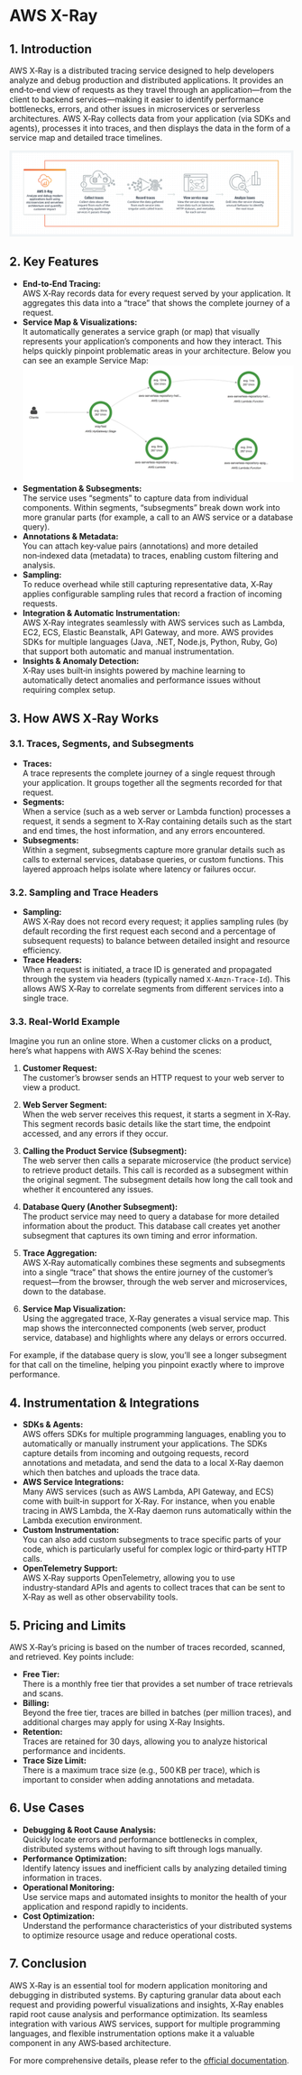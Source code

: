 # AWS X-Ray

## 1. Introduction

AWS X‑Ray is a distributed tracing service designed to help developers analyze and debug production and distributed applications. It provides an end‑to‑end view of requests as they travel through an application—from the client to backend services—making it easier to identify performance bottlenecks, errors, and other issues in microservices or serverless architectures. AWS X‑Ray collects data from your application (via SDKs and agents), processes it into traces, and then displays the data in the form of a service map and detailed trace timelines.

![x-ray](../_assets/x-ray.png)

## 2. Key Features

- **End‑to‑End Tracing:**  
    AWS X‑Ray records data for every request served by your application. It aggregates this data into a “trace” that shows the complete journey of a request.
- **Service Map & Visualizations:**  
    It automatically generates a service graph (or map) that visually represents your application’s components and how they interact. This helps quickly pinpoint problematic areas in your architecture. Below you can see an example Service Map:
    ![x-ray-service-map](../_assets/x-ray-service-map.png)
- **Segmentation & Subsegments:**  
    The service uses “segments” to capture data from individual components. Within segments, “subsegments” break down work into more granular parts (for example, a call to an AWS service or a database query).
- **Annotations & Metadata:**  
    You can attach key‑value pairs (annotations) and more detailed non‑indexed data (metadata) to traces, enabling custom filtering and analysis.
- **Sampling:**  
    To reduce overhead while still capturing representative data, X‑Ray applies configurable sampling rules that record a fraction of incoming requests.
- **Integration & Automatic Instrumentation:**  
    AWS X‑Ray integrates seamlessly with AWS services such as Lambda, EC2, ECS, Elastic Beanstalk, API Gateway, and more. AWS provides SDKs for multiple languages (Java, .NET, Node.js, Python, Ruby, Go) that support both automatic and manual instrumentation.
- **Insights & Anomaly Detection:**  
    X‑Ray uses built‑in insights powered by machine learning to automatically detect anomalies and performance issues without requiring complex setup.  

## 3. How AWS X‑Ray Works

### 3.1. Traces, Segments, and Subsegments

- **Traces:**  
    A trace represents the complete journey of a single request through your application. It groups together all the segments recorded for that request.
- **Segments:**  
    When a service (such as a web server or Lambda function) processes a request, it sends a segment to X‑Ray containing details such as the start and end times, the host information, and any errors encountered.
- **Subsegments:**  
    Within a segment, subsegments capture more granular details such as calls to external services, database queries, or custom functions. This layered approach helps isolate where latency or failures occur.  
### 3.2. Sampling and Trace Headers

- **Sampling:**  
    AWS X‑Ray does not record every request; it applies sampling rules (by default recording the first request each second and a percentage of subsequent requests) to balance between detailed insight and resource efficiency.
- **Trace Headers:**  
    When a request is initiated, a trace ID is generated and propagated through the system via headers (typically named `X-Amzn-Trace-Id`). This allows AWS X‑Ray to correlate segments from different services into a single trace.  

### 3.3. Real-World Example

Imagine you run an online store. When a customer clicks on a product, here’s what happens with AWS X‑Ray behind the scenes:

1. **Customer Request:**  
    The customer’s browser sends an HTTP request to your web server to view a product.
    
2. **Web Server Segment:**  
    When the web server receives this request, it starts a segment in X‑Ray. This segment records basic details like the start time, the endpoint accessed, and any errors if they occur.
    
3. **Calling the Product Service (Subsegment):**  
    The web server then calls a separate microservice (the product service) to retrieve product details. This call is recorded as a subsegment within the original segment. The subsegment details how long the call took and whether it encountered any issues.
    
4. **Database Query (Another Subsegment):**  
    The product service may need to query a database for more detailed information about the product. This database call creates yet another subsegment that captures its own timing and error information.
    
5. **Trace Aggregation:**  
    AWS X‑Ray automatically combines these segments and subsegments into a single “trace” that shows the entire journey of the customer’s request—from the browser, through the web server and microservices, down to the database.
    
6. **Service Map Visualization:**  
    Using the aggregated trace, X‑Ray generates a visual service map. This map shows the interconnected components (web server, product service, database) and highlights where any delays or errors occurred.
    

For example, if the database query is slow, you’ll see a longer subsegment for that call on the timeline, helping you pinpoint exactly where to improve performance.
## 4. Instrumentation & Integrations

- **SDKs & Agents:**  
    AWS offers SDKs for multiple programming languages, enabling you to automatically or manually instrument your applications. The SDKs capture details from incoming and outgoing requests, record annotations and metadata, and send the data to a local X‑Ray daemon which then batches and uploads the trace data.
- **AWS Service Integrations:**  
    Many AWS services (such as AWS Lambda, API Gateway, and ECS) come with built‑in support for X‑Ray. For instance, when you enable tracing in AWS Lambda, the X‑Ray daemon runs automatically within the Lambda execution environment.
- **Custom Instrumentation:**  
    You can also add custom subsegments to trace specific parts of your code, which is particularly useful for complex logic or third‑party HTTP calls.
- **OpenTelemetry Support:**  
    AWS X‑Ray supports OpenTelemetry, allowing you to use industry‑standard APIs and agents to collect traces that can be sent to X‑Ray as well as other observability tools.  

## 5. Pricing and Limits

AWS X‑Ray’s pricing is based on the number of traces recorded, scanned, and retrieved. Key points include:

- **Free Tier:**  
    There is a monthly free tier that provides a set number of trace retrievals and scans.
- **Billing:**  
    Beyond the free tier, traces are billed in batches (per million traces), and additional charges may apply for using X‑Ray Insights.
- **Retention:**  
    Traces are retained for 30 days, allowing you to analyze historical performance and incidents.
- **Trace Size Limit:**  
    There is a maximum trace size (e.g., 500 KB per trace), which is important to consider when adding annotations and metadata.  

## 6. Use Cases

- **Debugging & Root Cause Analysis:**  
    Quickly locate errors and performance bottlenecks in complex, distributed systems without having to sift through logs manually.
- **Performance Optimization:**  
    Identify latency issues and inefficient calls by analyzing detailed timing information in traces.
- **Operational Monitoring:**  
    Use service maps and automated insights to monitor the health of your application and respond rapidly to incidents.
- **Cost Optimization:**  
    Understand the performance characteristics of your distributed systems to optimize resource usage and reduce operational costs.
## 7. Conclusion

AWS X‑Ray is an essential tool for modern application monitoring and debugging in distributed systems. By capturing granular data about each request and providing powerful visualizations and insights, X‑Ray enables rapid root cause analysis and performance optimization. Its seamless integration with various AWS services, support for multiple programming languages, and flexible instrumentation options make it a valuable component in any AWS‑based architecture.

For more comprehensive details, please refer to the [official documentation](https://docs.aws.amazon.com/xray/latest/devguide/aws-xray.html).

